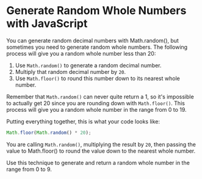 # Generate Random Whole Numbers with JavaScript
You can generate random decimal numbers with Math.random(), but sometimes you need to generate random whole numbers. The following process will give you a random whole number less than 20:

1. Use `Math.random()` to generate a random decimal number.
2. Multiply that random decimal number by `20`.
3. Use `Math.floor()` to round this number down to its nearest whole number.

Remember that `Math.random()` can never quite return a 1, so it's impossible to actually get 20 since you are rounding down with `Math.floor()`. This process will give you a random whole number in the range from 0 to 19.

Putting everything together, this is what your code looks like:

```javascript
Math.floor(Math.random() * 20);
```

You are calling `Math.random()`, multiplying the result by `20`, then passing the value to Math.floor() to round the value down to the nearest whole number.


Use this technique to generate and return a random whole number in the range from 0 to 9.